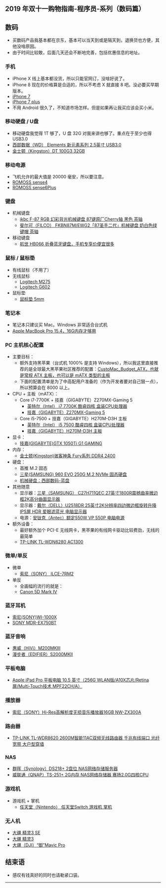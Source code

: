 
## 2019 年双十一购物指南-程序员-系列（数码篇）


## 数码

- 买数码产品我基本都在京东，基本可以当天到或是隔天到，退换货也方便，其他没啥原因。
- 由于时间比较敢，后面几天还会不断地完善，包括优惠信息的地址。

### 手机

- iPhone X 线上基本都没货，所以只能官网订，没啥好说了。
- iPhone 8 现在的价格算是合适的，所以不考虑 X 就直接 8 吧。没必要买早期版本。
- [iPhone 7](http://search.jd.com/Search?keyword=iPhone%207&enc=utf-8&cu=true&utm_source=ads-union.jd.com&utm_medium=tuiguang&utm_campaign=t_248690136_&utm_term=c89ade36e48b4374a7852850f39e0dc4-p_669693165&abt=3)
- [iPhone 7 plus](http://search.jd.com/Search?keyword=iPhone%207%20plus&enc=utf-8&cu=true&utm_source=ads-union.jd.com&utm_medium=tuiguang&utm_campaign=t_248690136_&utm_term=70862429d0b04ce99539d4d5621a465e-p_669693165&abt=3)
- 不用 Android 很久了，不知道市场怎样。但是如果再让我买应该会买小米。


### 移动硬盘 / U盘

- 移动硬盘我觉得 1T 够了，U 盘 32G 对我来讲也够了。重点在于至少也得 USB3.0
- [西部数据（WD） Elements 新元素系列 2.5英寸 USB3.0](http://search.jd.com/Search?keyword=%E8%A5%BF%E9%83%A8%E6%95%B0%E6%8D%AE%EF%BC%88WD%EF%BC%89%20Elements%20%E6%96%B0%E5%85%83%E7%B4%A0%E7%B3%BB%E5%88%97%202.5%E8%8B%B1%E5%AF%B8%20USB3.0&enc=utf-8&wq=iPhone%207%20plus&pvid=6e8f70ca0b39469aa2bc76d8bf614108)
- [金士顿（Kingston）DT 100G3 32GB](http://search.jd.com/Search?keyword=%E9%87%91%E5%A3%AB%E9%A1%BF%EF%BC%88Kingston%EF%BC%89DT%20100G3%2032GB&enc=utf-8&cu=true&utm_source=ads-union.jd.com&utm_medium=tuiguang&utm_campaign=t_248690136_&utm_term=6f5627b7e326461c9eb9f19d5b7798fa-p_669693165&abt=3)

### 移动电源

- 飞机允许的最大值是 20000 毫安，所以要注意。
- [ROMOSS sense4](http://search.jd.com/Search?keyword=ROMOSS%20sense4&enc=utf-8&cu=true&utm_source=ads-union.jd.com&utm_medium=tuiguang&utm_campaign=t_248690136_&utm_term=ae6035e22ec048c5b226d1302a8413c6-p_669693165&abt=3)
- [ROMOSS sense6Plus](http://search.jd.com/Search?keyword=ROMOSS%20sense6Plus&enc=utf-8&cu=true&utm_source=ads-union.jd.com&utm_medium=tuiguang&utm_campaign=t_248690136_&utm_term=b5178fe4ac294f95a21f69f0638674f0-p_669693165&abt=3)


### 键盘

- 机械键盘
	- [ikbc F-87 RGB 幻彩背光机械键盘 87键原厂Cherry轴 黑色 茶轴](http://search.jd.com/Search?keyword=ikbc%20F-87%20RGB%20%E5%B9%BB%E5%BD%A9%E8%83%8C%E5%85%89%E6%9C%BA%E6%A2%B0%E9%94%AE%E7%9B%98%2087%E9%94%AE%E5%8E%9F%E5%8E%82Cherry%E8%BD%B4%20%E9%BB%91%E8%89%B2%20%E8%8C%B6%E8%BD%B4&enc=utf-8&cu=true&utm_source=ads-union.jd.com&utm_medium=tuiguang&utm_campaign=t_248690136_&utm_term=1daade4489fe4244883dec7e53feda4d-p_669693165&abt=3)
	- [斐尔可（FILCO） FKBN87M/EWG2「87圣手二代」机械键盘 奶白色绿键帽 茶轴](http://search.jd.com/Search?keyword=%E6%96%90%E5%B0%94%E5%8F%AF%EF%BC%88FILCO%EF%BC%89%20FKBN87M/EWG2%E3%80%8C87%E5%9C%A3%E6%89%8B%E4%BA%8C%E4%BB%A3%E3%80%8D%E6%9C%BA%E6%A2%B0%E9%94%AE%E7%9B%98%20%E5%A5%B6%E7%99%BD%E8%89%B2%E7%BB%BF%E9%94%AE%E5%B8%BD%20%E8%8C%B6%E8%BD%B4&enc=utf-8&cu=true&utm_source=ads-union.jd.com&utm_medium=tuiguang&utm_campaign=t_248690136_&utm_term=c2574cb8adc1455b9b38b2c82eed17d9-p_669693165&abt=3)
- 移动键盘
	- [航世 HB066 折叠蓝牙键盘，手机专享价便宜很多](http://search.jd.com/Search?keyword=%E8%88%AA%E4%B8%96%20HB066%20%E6%8A%98%E5%8F%A0%E8%93%9D%E7%89%99%E9%94%AE%E7%9B%98&enc=utf-8&cu=true&utm_source=ads-union.jd.com&utm_medium=tuiguang&utm_campaign=t_248690136_&utm_term=63a8e6ba9f554afa994c5bb31ad7d1c0-p_669693165&abt=3)

### 鼠标 / 鼠标垫

- 有线鼠标（不用了）
- 无线鼠标
	- [Logitech M275](http://search.jd.com/Search?keyword=Logitech%20M275&enc=utf-8&cu=true&utm_source=ads-union.jd.com&utm_medium=tuiguang&utm_campaign=t_248690136_&utm_term=2f74d17fa76b429a9cd30fef2edcd142-p_669693165&abt=3)
	- [Logitech G602](http://search.jd.com/Search?keyword=Logitech%20G602&enc=utf-8&cu=true&utm_source=ads-union.jd.com&utm_medium=tuiguang&utm_campaign=t_248690136_&utm_term=704b9eb39daa4acca9a4c49428010399-p_669693165&abt=3)
- 鼠标垫
    - [鼠标垫 5mm](http://search.jd.com/Search?keyword=%E9%BC%A0%E6%A0%87%E5%9E%AB%205mm&enc=utf-8&cu=true&utm_source=ads-union.jd.com&utm_medium=tuiguang&utm_campaign=t_248690136_&utm_term=00a190c9642a41ed823acfe81ee97572-p_669693165&abt=3)


### 笔记本

- 笔记本只建议买 Mac。Windows 非常适合台式机
- [Apple MacBook Pro 15.4，16G内存才够用](http://search.jd.com/Search?keyword=Apple%20MacBook%20Pro%2015.4&enc=utf-8&cu=true&utm_source=ads-union.jd.com&utm_medium=tuiguang&utm_campaign=t_248690136_&utm_term=0abd2ee366dd40a89d4037fc3bd84279-p_669693165&abt=3)


### PC 主机核心配置

- 主要目标：
    - 额外支持黑苹果（台式机 1000% 是支持 Windows），所以我这里直接推荐的是全球最大黑苹果社区推荐的配置：[CustoMac_Budget_ATX，也就是常规 ATX 主板，也可以是 mATX 类型的主板]()
    - 下面的配置清单是为了中高配用户准备的（作为开发者要对自己狠一点），所以预算会在 8000 以上。
- CPU + 主板（mATX）：
	- Core i7-7700K + 技嘉（GIGABYTE）Z270MX-Gaming 5
		- [英特尔（Intel） i7 7700K 酷睿四核 盒装CPU处理器](http://search.jd.com/Search?keyword=%E8%8B%B1%E7%89%B9%E5%B0%94%EF%BC%88Intel%EF%BC%89%20i7%207700K%20%E9%85%B7%E7%9D%BF%E5%9B%9B%E6%A0%B8%20%E7%9B%92%E8%A3%85CPU%E5%A4%84%E7%90%86%E5%99%A8%20&enc=utf-8&cu=true&utm_source=ads-union.jd.com&utm_medium=tuiguang&utm_campaign=t_248690136_&utm_term=3e243fa00ccd48eabd4c4f18ee59485b-p_669693165&abt=3)
		- [技嘉（GIGABYTE）Z270MX-Gaming 5](http://search.jd.com/Search?keyword=%E6%8A%80%E5%98%89%EF%BC%88GIGABYTE%EF%BC%89Z270MX-Gaming%205&enc=utf-8&cu=true&utm_source=ads-union.jd.com&utm_medium=tuiguang&utm_campaign=t_248690136_&utm_term=2ff9c04f051d4a428dd14d165f3ee1d7-p_669693165&abt=3) 
	- Core i5-7500 + 技嘉（GIGABYTE）H270M-D3H 主板 
		- [英特尔（Intel） i5 7500 酷睿四核 盒装CPU处理器](http://search.jd.com/Search?keyword=%E8%8B%B1%E7%89%B9%E5%B0%94%EF%BC%88Intel%EF%BC%89%20i5%207500%20%E9%85%B7%E7%9D%BF%E5%9B%9B%E6%A0%B8%20%E7%9B%92%E8%A3%85CPU%E5%A4%84%E7%90%86%E5%99%A8&enc=utf-8&cu=true&utm_source=ads-union.jd.com&utm_medium=tuiguang&utm_campaign=t_248690136_&utm_term=4c68ad9651ba41d7b612ad2312893bbc-p_669693165&abt=3)
		- [技嘉（GIGABYTE）H270M-D3H 主板](http://search.jd.com/Search?keyword=%E6%8A%80%E5%98%89%EF%BC%88GIGABYTE%EF%BC%89H270M-D3H%20%E4%B8%BB%E6%9D%BF&enc=utf-8&cu=true&utm_source=ads-union.jd.com&utm_medium=tuiguang&utm_campaign=t_248690136_&utm_term=1476c8984def4ae2b51ccb079c4f7543-p_669693165&abt=3)
- 显卡：
    - [技嘉(GIGABYTE)GTX 1050Ti G1 GAMING](http://search.jd.com/Search?keyword=%E6%8A%80%E5%98%89(GIGABYTE)GTX%201050Ti%20G1%20GAMING&enc=utf-8&cu=true&utm_source=ads-union.jd.com&utm_medium=tuiguang&utm_campaign=t_248690136_&utm_term=1fcdb63f66b6401f9070823fce6712ab-p_669693165&abt=3)
- 内存：
    - [金士顿(Kingston)骇客神条 Fury系列 DDR4 2400](http://search.jd.com/Search?keyword=%E9%87%91%E5%A3%AB%E9%A1%BF(Kingston)%E9%AA%87%E5%AE%A2%E7%A5%9E%E6%9D%A1%20Fury%E7%B3%BB%E5%88%97%20DDR4%202400&enc=utf-8&cu=true&utm_source=ads-union.jd.com&utm_medium=tuiguang&utm_campaign=t_248690136_&utm_term=3cc180f12cea4e12af4c335c9249366f-p_669693165&abt=3)
- 硬盘：
    - 首推 M.2 固态
    - [三星(SAMSUNG) 960 EVO 250G M.2 NVMe 固态硬盘](http://search.jd.com/Search?keyword=%E4%B8%89%E6%98%9F(SAMSUNG)%20960%20EVO%20250G%20M.2%20NVMe%20%E5%9B%BA%E6%80%81%E7%A1%AC%E7%9B%98&enc=utf-8&cu=true&utm_source=ads-union.jd.com&utm_medium=tuiguang&utm_campaign=t_248690136_&utm_term=d22f299419a2402da63a804d67d28558-p_669693165&abt=3)
    - [机械硬盘：西部数码-蓝盘](http://search.jd.com/Search?keyword=%E8%A5%BF%E9%83%A8%E6%95%B0%E7%A0%81-%E8%93%9D%E7%9B%98&enc=utf-8&cu=true&utm_source=ads-union.jd.com&utm_medium=tuiguang&utm_campaign=t_248690136_&utm_term=62f78a4f4044456381e29f297c7e8f1a-p_669693165&abt=3)
- 其他随意
    - 显示器：[三星（SAMSUNG） C27H711QEC 27英寸1800R震撼曲率微边框2K高分曲面显示器](http://search.jd.com/Search?keyword=%E4%B8%89%E6%98%9F%EF%BC%88SAMSUNG%EF%BC%89%20C27H711QEC%2027%E8%8B%B1%E5%AF%B81800R%E9%9C%87%E6%92%BC%E6%9B%B2%E7%8E%87%E5%BE%AE%E8%BE%B9%E6%A1%862K%E9%AB%98%E5%88%86%E6%9B%B2%E9%9D%A2%E6%98%BE%E7%A4%BA%E5%99%A8&enc=utf-8&cu=true&utm_source=ads-union.jd.com&utm_medium=tuiguang&utm_campaign=t_248690136_&utm_term=340faacd23d444baa72b97652dec4cc4-p_669693165&abt=3)
    - 显示器：[戴尔（DELL）U2518DR 25英寸2K分辨率四边微边框旋转升降IPS屏 HDR 爱眼滤蓝光 电脑显示器](http://search.jd.com/Search?keyword=%E6%88%B4%E5%B0%94%EF%BC%88DELL%EF%BC%89U2518DR%2025%E8%8B%B1%E5%AF%B82K%E5%88%86%E8%BE%A8%E7%8E%87%E5%9B%9B%E8%BE%B9%E5%BE%AE%E8%BE%B9%E6%A1%86%E6%97%8B%E8%BD%AC%E5%8D%87%E9%99%8DIPS%E5%B1%8F%20HDR%20%E7%88%B1%E7%9C%BC%E6%BB%A4%E8%93%9D%E5%85%89%20%E7%94%B5%E8%84%91%E6%98%BE%E7%A4%BA%E5%99%A8&enc=utf-8&cu=true&utm_source=ads-union.jd.com&utm_medium=tuiguang&utm_campaign=t_248690136_&utm_term=4385c09ff40c46c7ba34ef21eef1577d-p_669693165&abt=3)
    - 电源：[安钛克（Antec）额定550W VP 550P 电脑电源](http://search.jd.com/Search?keyword=%E5%AE%89%E9%92%9B%E5%85%8B%EF%BC%88Antec%EF%BC%89%E9%A2%9D%E5%AE%9A550W%20VP%20550P%20%E7%94%B5%E8%84%91%E7%94%B5%E6%BA%90&enc=utf-8&cu=true&utm_source=ads-union.jd.com&utm_medium=tuiguang&utm_campaign=t_248690136_&utm_term=a20f4247481e4b7090bc7aa1051a780f-p_669693165&abt=3)
- 额外设备：
    - 最好额外加个 PCI-E 无线网卡，黑苹果的有线网卡驱动比较费劲，无线的最简单
    - [TP-LINK TL-WDN6280 AC1300](http://search.jd.com/Search?keyword=TP-LINK%20TL-WDN6280%20AC1300&enc=utf-8&cu=true&utm_source=ads-union.jd.com&utm_medium=tuiguang&utm_campaign=t_248690136_&utm_term=54d6c6c7d10244ff82b66b19c059cb48-p_669693165&abt=3)

### 微单/单反

- 微单
    - [索尼（SONY） ILCE-7RM2](http://search.jd.com/Search?keyword=%E7%B4%A2%E5%B0%BC%EF%BC%88SONY%EF%BC%89%20ILCE-7RM2&enc=utf-8&cu=true&utm_source=ads-union.jd.com&utm_medium=tuiguang&utm_campaign=t_248690136_&utm_term=aa74d5832b4640fe9015150984129d1c-p_669693165&abt=3)
- 单反
    - 全画幅的流行的就是：
    - [Canon 5D Mark IV](http://search.jd.com/Search?keyword=Canon%205D%20Mark%20IV&enc=utf-8&cu=true&utm_source=ads-union.jd.com&utm_medium=tuiguang&utm_campaign=t_248690136_&utm_term=05ac205df3304826878cfca8b07fe333-p_669693165&abt=3)


### 蓝牙耳机

- [索尼(SONY)WI-1000X](http://search.jd.com/Search?keyword=%E7%B4%A2%E5%B0%BC(SONY)WI-1000X&enc=utf-8&cu=true&utm_source=ads-union.jd.com&utm_medium=tuiguang&utm_campaign=t_248690136_&utm_term=8612610df57b4000b9c7118e1a1b08c5-p_669693165&abt=3)
- [SONY MDR-EX750BT](http://search.jd.com/Search?keyword=SONY%20MDR-EX750BT&enc=utf-8&cu=true&utm_source=ads-union.jd.com&utm_medium=tuiguang&utm_campaign=t_248690136_&utm_term=d635f78cf9b94b8b8f362c938698c346-p_669693165&abt=3)
    

### 蓝牙音响

- [惠威（HiVi）M200MKIII](http://search.jd.com/Search?keyword=%E6%83%A0%E5%A8%81%EF%BC%88HiVi%EF%BC%89M200MKIII&enc=utf-8&cu=true&utm_source=ads-union.jd.com&utm_medium=tuiguang&utm_campaign=t_248690136_&utm_term=cfdff9a7e7db4b0ebd0b78fb75580d20-p_669693165&abt=3)
- [漫步者（EDIFIER）S2000MKII](http://search.jd.com/Search?keyword=%E6%BC%AB%E6%AD%A5%E8%80%85%EF%BC%88EDIFIER%EF%BC%89S2000MKII&enc=utf-8&cu=true&utm_source=ads-union.jd.com&utm_medium=tuiguang&utm_campaign=t_248690136_&utm_term=a49cc400586e4cd2b1860ca240dae40f-p_669693165&abt=3)


### 平板电脑

- [Apple iPad Pro 平板电脑 10.5 英寸（256G WLAN版/A10X芯片/Retina屏/Multi-Touch技术 MPF22CH/A）](http://search.jd.com/Search?keyword=Apple%20iPad%20Pro%20%E5%B9%B3%E6%9D%BF%E7%94%B5%E8%84%91%2010.5%20%E8%8B%B1%E5%AF%B8&enc=utf-8&cu=true&utm_source=ads-union.jd.com&utm_medium=tuiguang&utm_campaign=t_248690136_&utm_term=5cf02562905049858da8ba867d501e09-p_669693165&abt=3)

### 播放器

- [索尼（SONY）Hi-Res高解析度无损音乐播放器16GB NW-ZX300A](http://search.jd.com/Search?keyword=%E7%B4%A2%E5%B0%BC%EF%BC%88SONY%EF%BC%89Hi-Res%E9%AB%98%E8%A7%A3%E6%9E%90%E5%BA%A6%E6%97%A0%E6%8D%9F%E9%9F%B3%E4%B9%90%E6%92%AD%E6%94%BE%E5%99%A816GB%20NW-ZX300A&enc=utf-8&cu=true&utm_source=ads-union.jd.com&utm_medium=tuiguang&utm_campaign=t_248690136_&utm_term=8ab510ed8b7c492ea4f640c26c928e27-p_669693165&abt=3)

### 路由器

- [TP-LINK TL-WDR8620 2600M智能11AC双频无线路由器 千兆有线端口 光纤宽带 大户型穿墙](http://search.jd.com/Search?keyword=TP-LINK%20TL-WDR8620%202600M&enc=utf-8&cu=true&utm_source=ads-union.jd.com&utm_medium=tuiguang&utm_campaign=t_248690136_&utm_term=8b201ed97d2d4e1daa56ea2b70ef627f-p_669693165&abt=3)


### NAS

- [群晖（Synology）DS218+ 2盘位 NAS网络存储服务器](http://search.jd.com/Search?keyword=%E7%BE%A4%E6%99%96%EF%BC%88Synology%EF%BC%89DS218%20%202%E7%9B%98%E4%BD%8D&enc=utf-8&cu=true&utm_source=ads-union.jd.com&utm_medium=tuiguang&utm_campaign=t_248690136_&utm_term=74211f8559854814a5b0d60e6a2d5374-p_669693165&abt=3)
- [威联通（QNAP）TS-251+ 2G内存 NAS网络存储器 赛扬2.0G四核CPU](http://search.jd.com/Search?keyword=%E5%A8%81%E8%81%94%E9%80%9A%EF%BC%88QNAP%EF%BC%89TS-251%20%20&enc=utf-8&cu=true&utm_source=ads-union.jd.com&utm_medium=tuiguang&utm_campaign=t_248690136_&utm_term=4f75979f964545bf804a9a61b00acfb0-p_669693165&abt=3)



### 游戏机

- 游戏机 + 掌机
    - [任天堂（Nintendo） 任天堂Switch 游戏机 掌机](http://search.jd.com/Search?keyword=%E4%BB%BB%E5%A4%A9%E5%A0%82%EF%BC%88Nintendo%EF%BC%89%20%E4%BB%BB%E5%A4%A9%E5%A0%82Switch%20%E6%B8%B8%E6%88%8F%E6%9C%BA%20%E6%8E%8C%E6%9C%BA&enc=utf-8&cu=true&utm_source=ads-union.jd.com&utm_medium=tuiguang&utm_campaign=t_248690136_&utm_term=236268038d4440ffab05c7b33cbf5c7f-p_669693165&abt=3)


### 无人机

- [大疆 精灵3 SE](http://search.jd.com/Search?keyword=%E5%A4%A7%E7%96%86%20%E7%B2%BE%E7%81%B53%20SE&enc=utf-8&cu=true&utm_source=ads-union.jd.com&utm_medium=tuiguang&utm_campaign=t_248690136_&utm_term=31e4573242db463bb7a2cb6561c912ac-p_669693165&abt=3)
- [大疆 精灵3](http://search.jd.com/Search?keyword=%E5%A4%A7%E7%96%86%20%E7%B2%BE%E7%81%B53&enc=utf-8&cu=true&utm_source=ads-union.jd.com&utm_medium=tuiguang&utm_campaign=t_248690136_&utm_term=b2af81906d724f0690cbe5f644ed025d-p_669693165&abt=3)
- [大疆（DJI）“御”Mavic Pro](http://search.jd.com/Search?keyword=%E5%A4%A7%E7%96%86%EF%BC%88DJI%EF%BC%89%E2%80%9C%E5%BE%A1%E2%80%9DMavic%20Pro&enc=utf-8&cu=true&utm_source=ads-union.jd.com&utm_medium=tuiguang&utm_campaign=t_248690136_&utm_term=222204b0d17f4dcebf8c3fe433190fc0-p_669693165&abt=3)



## 结束语

- 感叹有钱真好的同时也请勒紧口袋。

--------------------------------------------------

<script type="text/javascript">var jd_union_pid="669693165";var jd_union_euid="";</script><script type="text/javascript" src="//ads.union.jd.com/static/js/union.js"></script>


